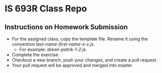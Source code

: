# IS 693R Class Repo

## Instructions on Homework Submission

- For the assigned class, copy the template file. Rename it using the convention _last-name-first-name-x-x.js_. 
  - For example: _drean-patrik-1-2.js_.
- Complete the exercise.
- Checkout a new branch, push your changes, and create a pull request.
- Your pull request will be approved and merged into master.
